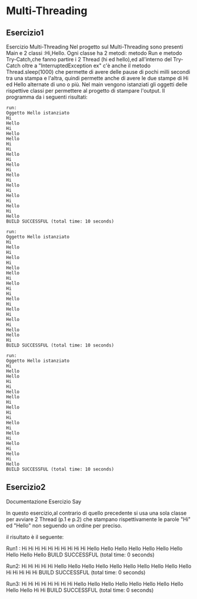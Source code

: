 # Multi-Threading
## Esercizio1
Esercizio Multi-Threading
Nel progetto sul Multi-Threading sono presenti Main e 2 classi :Hi,Hello.
Ogni classe ha 2 metodi: metodo Run e metodo Try-Catch,che fanno partire i 2 Thread (hi ed hello),ed all'interno 
del Try-Catch oltre a "InterruptedException ex" c'è anche il metodo Thread.sleep(1000) che permette di avere delle pause
di pochi milli secondi tra una stampa e l'altra, quindi permette anche di avere le due stampe di Hi ed Hello alternate 
di uno o più. 
Nel main vengono istanziati gli oggetti delle rispettive classi per permettere al progetto di stampare l'output.
Il programma da i seguenti risultati:
```
run:
Oggetto Hello istanziato
Hi
Hello
Hi
Hello
Hello
Hi
Hi
Hello
Hi
Hello
Hi
Hello
Hi
Hello
Hi
Hello
Hi
Hello
Hi
Hello
BUILD SUCCESSFUL (total time: 10 seconds)
```
```
run:
Oggetto Hello istanziato
Hi
Hello
Hi
Hello
Hi
Hello
Hello
Hi
Hello
Hi
Hi
Hello
Hi
Hello
Hi
Hello
Hi
Hello
Hello
Hi
BUILD SUCCESSFUL (total time: 10 seconds)
```
```
run:
Oggetto Hello istanziato
Hi
Hello
Hello
Hi
Hi
Hello
Hello
Hi
Hello
Hi
Hi
Hello
Hi
Hello
Hi
Hello
Hi
Hello
Hi
Hello
BUILD SUCCESSFUL (total time: 10 seconds)
```
## Esercizio2
Documentazione Esercizio Say

In questo esercizio,al contrario di quello precedente si usa una sola
classe per avviare 2 Thread (p.1 e p.2) che stampano rispettivamente le 
parole "Hi" ed "Hello" non seguendo un ordine per preciso.

il risultato è il seguente: 

Run1 :
Hi
Hi
Hi
Hi
Hi
Hi
Hi
Hi
Hi
Hi
Hello
Hello
Hello
Hello
Hello
Hello
Hello
Hello
Hello
Hello
BUILD SUCCESSFUL (total time: 0 seconds)


Run2: 
Hi
Hi
Hi
Hi
Hi
Hello
Hello
Hello
Hello
Hello
Hello
Hello
Hello
Hello
Hello
Hi
Hi
Hi
Hi
Hi
BUILD SUCCESSFUL (total time: 0 seconds)


Run3:
Hi
Hi
Hi
Hi
Hi
Hi
Hi
Hi
Hello
Hello
Hello
Hello
Hello
Hello
Hello
Hello
Hello
Hello
Hi
Hi
BUILD SUCCESSFUL (total time: 0 seconds)
